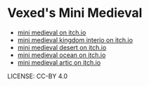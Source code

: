 Vexed's Mini Medieval
===

* [mini medieval on itch.io](https://v3x3d.itch.io/mini-medieval)
* [mini medieval kingdom interio on itch.io](https://v3x3d.itch.io/mini-medieval-kingdom-interior)
* [mini medieval desert on itch.io](https://v3x3d.itch.io/mini-medieval-desert)
* [mini medieval ocean on itch.io](https://v3x3d.itch.io/mini-medieval-ocean)
* [mini medieval artic on itch.io](https://v3x3d.itch.io/mini-medieval-arctic)

LICENSE: CC-BY 4.0



